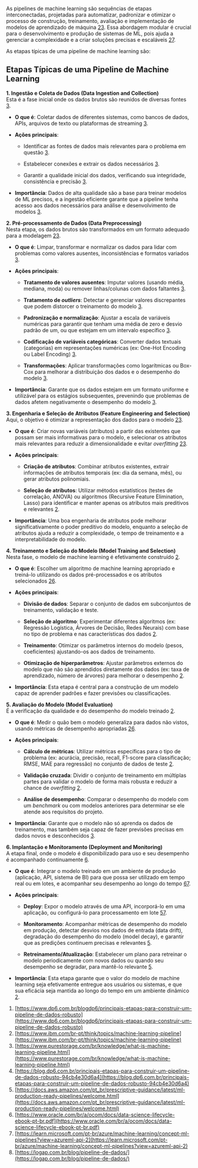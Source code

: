 As pipelines de machine learning são sequências de etapas interconectadas, projetadas para automatizar, padronizar e otimizar o processo de construção, treinamento, avaliação e implementação de modelos de aprendizado de máquina [2](https://www.ibm.com/br-pt/think/topics/machine-learning-pipeline)[3](https://www.purestorage.com/br/knowledge/what-is-machine-learning-pipeline.html). Essa abordagem modular é crucial para o desenvolvimento e produção de sistemas de ML, pois ajuda a gerenciar a complexidade e a criar soluções precisas e escaláveis [2](https://www.ibm.com/br-pt/think/topics/machine-learning-pipeline)[7](https://learn.microsoft.com/pt-br/azure/machine-learning/concept-ml-pipelines?view=azureml-api-2).

As etapas típicas de uma pipeline de machine learning são:

## Etapas Típicas de uma Pipeline de Machine Learning

**1. Ingestão e Coleta de Dados (Data Ingestion and Collection)**  
Esta é a fase inicial onde os dados brutos são reunidos de diversas fontes [3](https://www.purestorage.com/br/knowledge/what-is-machine-learning-pipeline.html).

- **O que é**: Coletar dados de diferentes sistemas, como bancos de dados, APIs, arquivos de texto ou plataformas de streaming [3](https://www.purestorage.com/br/knowledge/what-is-machine-learning-pipeline.html).
    
- **Ações principais**:
    
    - Identificar as fontes de dados mais relevantes para o problema em questão [3](https://www.purestorage.com/br/knowledge/what-is-machine-learning-pipeline.html).
        
    - Estabelecer conexões e extrair os dados necessários [3](https://www.purestorage.com/br/knowledge/what-is-machine-learning-pipeline.html).
        
    - Garantir a qualidade inicial dos dados, verificando sua integridade, consistência e precisão [3](https://www.purestorage.com/br/knowledge/what-is-machine-learning-pipeline.html).
        
- **Importância**: Dados de alta qualidade são a base para treinar modelos de ML precisos, e a ingestão eficiente garante que a pipeline tenha acesso aos dados necessários para análise e desenvolvimento de modelos [3](https://www.purestorage.com/br/knowledge/what-is-machine-learning-pipeline.html).
    

**2. Pré-processamento de Dados (Data Preprocessing)**  
Nesta etapa, os dados brutos são transformados em um formato adequado para a modelagem [2](https://www.ibm.com/br-pt/think/topics/machine-learning-pipeline)[3](https://www.purestorage.com/br/knowledge/what-is-machine-learning-pipeline.html).

- **O que é**: Limpar, transformar e normalizar os dados para lidar com problemas como valores ausentes, inconsistências e formatos variados [3](https://www.purestorage.com/br/knowledge/what-is-machine-learning-pipeline.html).
    
- **Ações principais**:
    
    - **Tratamento de valores ausentes**: Imputar valores (usando média, mediana, moda) ou remover linhas/colunas com dados faltantes [3](https://www.purestorage.com/br/knowledge/what-is-machine-learning-pipeline.html).
        
    - **Tratamento de _outliers_**: Detectar e gerenciar valores discrepantes que podem distorcer o treinamento do modelo [3](https://www.purestorage.com/br/knowledge/what-is-machine-learning-pipeline.html).
        
    - **Padronização e normalização**: Ajustar a escala de variáveis numéricas para garantir que tenham uma média de zero e desvio padrão de um, ou que estejam em um intervalo específico [3](https://www.purestorage.com/br/knowledge/what-is-machine-learning-pipeline.html).
        
    - **Codificação de variáveis categóricas**: Converter dados textuais (categorias) em representações numéricas (ex: One-Hot Encoding ou Label Encoding) [3](https://www.purestorage.com/br/knowledge/what-is-machine-learning-pipeline.html).
        
    - **Transformações**: Aplicar transformações como logarítmicas ou Box-Cox para melhorar a distribuição dos dados e o desempenho do modelo [3](https://www.purestorage.com/br/knowledge/what-is-machine-learning-pipeline.html).
        
- **Importância**: Garante que os dados estejam em um formato uniforme e utilizável para os estágios subsequentes, prevenindo que problemas de dados afetem negativamente o desempenho do modelo [3](https://www.purestorage.com/br/knowledge/what-is-machine-learning-pipeline.html).
    

**3. Engenharia e Seleção de Atributos (Feature Engineering and Selection)**  
Aqui, o objetivo é otimizar a representação dos dados para o modelo [2](https://www.ibm.com/br-pt/think/topics/machine-learning-pipeline)[3](https://www.purestorage.com/br/knowledge/what-is-machine-learning-pipeline.html).

- **O que é**: Criar novas variáveis (atributos) a partir das existentes que possam ser mais informativas para o modelo, e selecionar os atributos mais relevantes para reduzir a dimensionalidade e evitar _overfitting_ [2](https://www.ibm.com/br-pt/think/topics/machine-learning-pipeline)[3](https://www.purestorage.com/br/knowledge/what-is-machine-learning-pipeline.html).
    
- **Ações principais**:
    
    - **Criação de atributos**: Combinar atributos existentes, extrair informações de atributos temporais (ex: dia da semana, mês), ou gerar atributos polinomiais.
        
    - **Seleção de atributos**: Utilizar métodos estatísticos (testes de correlação, ANOVA) ou algoritmos (Recursive Feature Elimination, Lasso) para identificar e manter apenas os atributos mais preditivos e relevantes [2](https://www.ibm.com/br-pt/think/topics/machine-learning-pipeline).
        
- **Importância**: Uma boa engenharia de atributos pode melhorar significativamente o poder preditivo do modelo, enquanto a seleção de atributos ajuda a reduzir a complexidade, o tempo de treinamento e a interpretabilidade do modelo.
    

**4. Treinamento e Seleção do Modelo (Model Training and Selection)**  
Nesta fase, o modelo de machine learning é efetivamente construído [2](https://www.ibm.com/br-pt/think/topics/machine-learning-pipeline).

- **O que é**: Escolher um algoritmo de machine learning apropriado e treiná-lo utilizando os dados pré-processados e os atributos selecionados [2](https://www.ibm.com/br-pt/think/topics/machine-learning-pipeline)[6](https://www.oracle.com/br/a/ocom/docs/data-science-lifecycle-ebook-pt-br.pdf).
    
- **Ações principais**:
    
    - **Divisão de dados**: Separar o conjunto de dados em subconjuntos de treinamento, validação e teste.
        
    - **Seleção de algoritmo**: Experimentar diferentes algoritmos (ex: Regressão Logística, Árvores de Decisão, Redes Neurais) com base no tipo de problema e nas características dos dados [2](https://www.ibm.com/br-pt/think/topics/machine-learning-pipeline).
        
    - **Treinamento**: Otimizar os parâmetros internos do modelo (pesos, coeficientes) ajustando-os aos dados de treinamento.
        
    - **Otimização de hiperparâmetros**: Ajustar parâmetros externos do modelo que não são aprendidos diretamente dos dados (ex: taxa de aprendizado, número de árvores) para melhorar o desempenho [2](https://www.ibm.com/br-pt/think/topics/machine-learning-pipeline).
        
- **Importância**: Esta etapa é central para a construção de um modelo capaz de aprender padrões e fazer previsões ou classificações.
    

**5. Avaliação do Modelo (Model Evaluation)**  
É a verificação da qualidade e do desempenho do modelo treinado [2](https://www.ibm.com/br-pt/think/topics/machine-learning-pipeline).

- **O que é**: Medir o quão bem o modelo generaliza para dados não vistos, usando métricas de desempenho apropriadas [2](https://www.ibm.com/br-pt/think/topics/machine-learning-pipeline)[6](https://www.oracle.com/br/a/ocom/docs/data-science-lifecycle-ebook-pt-br.pdf).
    
- **Ações principais**:
    
    - **Cálculo de métricas**: Utilizar métricas específicas para o tipo de problema (ex: acurácia, precisão, recall, F1-score para classificação; RMSE, MAE para regressão) no conjunto de dados de teste [2](https://www.ibm.com/br-pt/think/topics/machine-learning-pipeline).
        
    - **Validação cruzada**: Dividir o conjunto de treinamento em múltiplas partes para validar o modelo de forma mais robusta e reduzir a chance de _overfitting_ [2](https://www.ibm.com/br-pt/think/topics/machine-learning-pipeline).
        
    - **Análise de desempenho**: Comparar o desempenho do modelo com um _benchmark_ ou com modelos anteriores para determinar se ele atende aos requisitos do projeto.
        
- **Importância**: Garante que o modelo não só aprenda os dados de treinamento, mas também seja capaz de fazer previsões precisas em dados novos e desconhecidos [3](https://www.purestorage.com/br/knowledge/what-is-machine-learning-pipeline.html).
    

**6. Implantação e Monitoramento (Deployment and Monitoring)**  
A etapa final, onde o modelo é disponibilizado para uso e seu desempenho é acompanhado continuamente [6](https://www.oracle.com/br/a/ocom/docs/data-science-lifecycle-ebook-pt-br.pdf).

- **O que é**: Integrar o modelo treinado em um ambiente de produção (aplicação, API, sistema de BI) para que possa ser utilizado em tempo real ou em lotes, e acompanhar seu desempenho ao longo do tempo [6](https://www.oracle.com/br/a/ocom/docs/data-science-lifecycle-ebook-pt-br.pdf)[7](https://learn.microsoft.com/pt-br/azure/machine-learning/concept-ml-pipelines?view=azureml-api-2).
    
- **Ações principais**:
    
    - **Deploy**: Expor o modelo através de uma API, incorporá-lo em uma aplicação, ou configurá-lo para processamento em lote [5](https://docs.aws.amazon.com/pt_br/prescriptive-guidance/latest/ml-production-ready-pipelines/welcome.html)[7](https://learn.microsoft.com/pt-br/azure/machine-learning/concept-ml-pipelines?view=azureml-api-2).
        
    - **Monitoramento**: Acompanhar métricas de desempenho do modelo em produção, detectar desvios nos dados de entrada (data drift), degradação do desempenho do modelo (model decay), e garantir que as predições continuem precisas e relevantes [5](https://docs.aws.amazon.com/pt_br/prescriptive-guidance/latest/ml-production-ready-pipelines/welcome.html).
        
    - **Retreinamento/Atualização**: Estabelecer um plano para retreinar o modelo periodicamente com novos dados ou quando seu desempenho se degradar, para mantê-lo relevante [5](https://docs.aws.amazon.com/pt_br/prescriptive-guidance/latest/ml-production-ready-pipelines/welcome.html).
        
- **Importância**: Esta etapa garante que o valor do modelo de machine learning seja efetivamente entregue aos usuários ou sistemas, e que sua eficácia seja mantida ao longo do tempo em um ambiente dinâmico [2](https://www.ibm.com/br-pt/think/topics/machine-learning-pipeline).
    

1. [https://www.dp6.com.br/blogdp6/principais-etapas-para-construir-um-pipeline-de-dados-robusto](https://www.dp6.com.br/blogdp6/principais-etapas-para-construir-um-pipeline-de-dados-robusto)
2. [https://www.ibm.com/br-pt/think/topics/machine-learning-pipeline](https://www.ibm.com/br-pt/think/topics/machine-learning-pipeline)
3. [https://www.purestorage.com/br/knowledge/what-is-machine-learning-pipeline.html](https://www.purestorage.com/br/knowledge/what-is-machine-learning-pipeline.html)
4. [https://blog.dp6.com.br/principais-etapas-para-construir-um-pipeline-de-dados-robusto-94cb4e30d6a4](https://blog.dp6.com.br/principais-etapas-para-construir-um-pipeline-de-dados-robusto-94cb4e30d6a4)
5. [https://docs.aws.amazon.com/pt_br/prescriptive-guidance/latest/ml-production-ready-pipelines/welcome.html](https://docs.aws.amazon.com/pt_br/prescriptive-guidance/latest/ml-production-ready-pipelines/welcome.html)
6. [https://www.oracle.com/br/a/ocom/docs/data-science-lifecycle-ebook-pt-br.pdf](https://www.oracle.com/br/a/ocom/docs/data-science-lifecycle-ebook-pt-br.pdf)
7. [https://learn.microsoft.com/pt-br/azure/machine-learning/concept-ml-pipelines?view=azureml-api-2](https://learn.microsoft.com/pt-br/azure/machine-learning/concept-ml-pipelines?view=azureml-api-2)
8. [https://logap.com.br/blog/pipeline-de-dados/](https://logap.com.br/blog/pipeline-de-dados/)